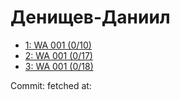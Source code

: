 # Денищев-Даниил
- [1: WA 001 (0/10)](1.md)
- [2: WA 001 (0/17)](2.md)
- [3: WA 001 (0/18)](3.md)

Commit: 
 fetched at: 
